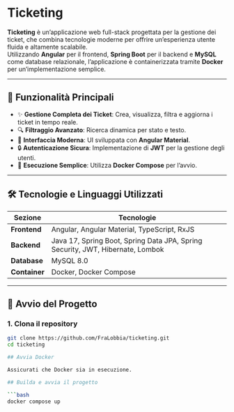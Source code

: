 #  Ticketing

**Ticketing** è un’applicazione web full-stack progettata per la gestione dei ticket, che combina tecnologie moderne per offrire un’esperienza utente fluida e altamente scalabile.  
Utilizzando **Angular** per il frontend, **Spring Boot** per il backend e **MySQL** come database relazionale, l’applicazione è containerizzata tramite **Docker** per un’implementazione semplice.

---

## 🌟 Funzionalità Principali

- ✨ **Gestione Completa dei Ticket**: Crea, visualizza, filtra e aggiorna i ticket in tempo reale.
- 🔍 **Filtraggio Avanzato**: Ricerca dinamica per stato e testo.
- 🎨 **Interfaccia Moderna**: UI sviluppata con **Angular Material**.
- 🔒 **Autenticazione Sicura**: Implementazione di **JWT** per la gestione degli utenti.
- 🐳 **Esecuzione Semplice**: Utilizza **Docker Compose** per l’avvio.

---

## 🛠️ Tecnologie e Linguaggi Utilizzati

| **Sezione**    | **Tecnologie**                                                                      |
|----------------|--------------------------------------------------------------------------------------|
| **Frontend**   | Angular, Angular Material, TypeScript, RxJS                                          |
| **Backend**    | Java 17, Spring Boot, Spring Data JPA, Spring Security, JWT, Hibernate, Lombok       |
| **Database**   | MySQL 8.0                                                                            |
| **Container**  | Docker, Docker Compose                                                               |

---

## 🚀 Avvio del Progetto

### **1. Clona il repository**

```bash
git clone https://github.com/FraLobbia/ticketing.git
cd ticketing

## Avvia Docker

Assicurati che Docker sia in esecuzione.

## Builda e avvia il progetto

```bash
docker compose up
